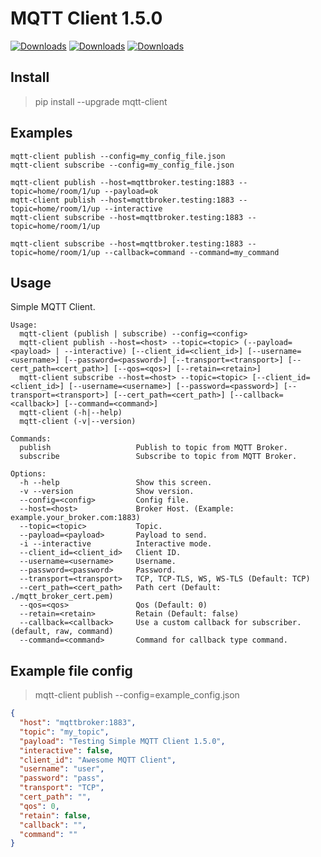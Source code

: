 # MQTT Client 1.5.0

[![Downloads](https://pepy.tech/badge/mqtt-client)](https://pepy.tech/project/mqtt-client) [![Downloads](https://pepy.tech/badge/mqtt-client/month)](https://pepy.tech/project/mqtt-client) [![Downloads](https://pepy.tech/badge/mqtt-client/week)](https://pepy.tech/project/mqtt-client)

## Install

> pip install --upgrade mqtt-client

## Examples

```shell
mqtt-client publish --config=my_config_file.json
mqtt-client subscribe --config=my_config_file.json
```

```shell
mqtt-client publish --host=mqttbroker.testing:1883 --topic=home/room/1/up --payload=ok
mqtt-client publish --host=mqttbroker.testing:1883 --topic=home/room/1/up --interactive
mqtt-client subscribe --host=mqttbroker.testing:1883 --topic=home/room/1/up
```

```shell
mqtt-client subscribe --host=mqttbroker.testing:1883 --topic=home/room/1/up --callback=command --command=my_command
```

## Usage

Simple MQTT Client.

```shell
Usage:
  mqtt-client (publish | subscribe) --config=<config>
  mqtt-client publish --host=<host> --topic=<topic> (--payload=<payload> | --interactive) [--client_id=<client_id>] [--username=<username>] [--password=<password>] [--transport=<transport>] [--cert_path=<cert_path>] [--qos=<qos>] [--retain=<retain>]
  mqtt-client subscribe --host=<host> --topic=<topic> [--client_id=<client_id>] [--username=<username>] [--password=<password>] [--transport=<transport>] [--cert_path=<cert_path>] [--callback=<callback>] [--command=<command>]
  mqtt-client (-h|--help)
  mqtt-client (-v|--version)

Commands:
  publish                   Publish to topic from MQTT Broker.
  subscribe                 Subscribe to topic from MQTT Broker.

Options:
  -h --help                 Show this screen.
  -v --version              Show version.
  --config=<config>         Config file.
  --host=<host>             Broker Host. (Example: example.your_broker.com:1883)
  --topic=<topic>           Topic.
  --payload=<payload>       Payload to send.
  -i --interactive          Interactive mode.
  --client_id=<client_id>   Client ID.
  --username=<username>     Username.
  --password=<password>     Password.
  --transport=<transport>   TCP, TCP-TLS, WS, WS-TLS (Default: TCP)
  --cert_path=<cert_path>   Path cert (Default: ./mqtt_broker_cert.pem)
  --qos=<qos>               Qos (Default: 0)
  --retain=<retain>         Retain (Default: false)
  --callback=<callback>     Use a custom callback for subscriber. (default, raw, command)
  --command=<command>       Command for callback type command.

```

## Example file config

> mqtt-client publish --config=example_config.json

```json
{
  "host": "mqttbroker:1883",
  "topic": "my_topic",
  "payload": "Testing Simple MQTT Client 1.5.0",
  "interactive": false,
  "client_id": "Awesome MQTT Client",
  "username": "user",
  "password": "pass",
  "transport": "TCP",
  "cert_path": "",
  "qos": 0,
  "retain": false,
  "callback": "",
  "command": ""
}
```
